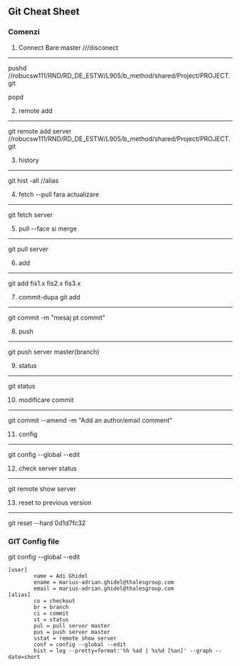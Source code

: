 ## Git Cheat Sheet

### Comenzi

1. Connect Bare:master ///disconect
--------------------------------------------------------------------------
pushd //robucsw111/RND/RD_DE_ESTW/L905/b_method/shared/Project/PROJECT.git

popd


02. remote add
--------------------------------------------------------------------------
git remote add server //robucsw111/RND/RD_DE_ESTW/L905/b_method/shared/Project/PROJECT.git



03. history
--------------------------------------------------------------------------
git hist -all  //alias



04. fetch --pull fara actualizare
--------------------------------------------------------------------------
git fetch server



05. pull --face si merge
--------------------------------------------------------------------------
git pull server



06. add
--------------------------------------------------------------------------
git add fis1.x fis2.x fis3.x



07. commit-dupa git add
--------------------------------------------------------------------------
git commit -m "mesaj pt commit"



08. push
--------------------------------------------------------------------------
git push server master(branch)




09. status
--------------------------------------------------------------------------
git status



10. modificare commit
--------------------------------------------------------------------------
git commit --amend -m "Add an author/email comment"



11. config 
--------------------------------------------------------------------------
git config --global --edit



12. check server status
--------------------------------------------------------------------------
git remote show server



13. reset to previous version
--------------------------------------------------------------------------
git reset --hard 0d1d7fc32



### GIT Config file

git config --global --edit

```
[user]
        name = Adi Ghidel
        ename = marius-adrian.ghidel@thalesgroup.com
        email = marius-adrian.ghidel@thalesgroup.com
[alias]
        co = checkout
        br = branch
        ci = commit
        st = status
        pul = pull server master
        pus = push server master
        sstat = remote show server
        conf = config --global --edit
        hist = log --pretty=format:'%h %ad | %s%d [%an]' --graph --date=short
		
```